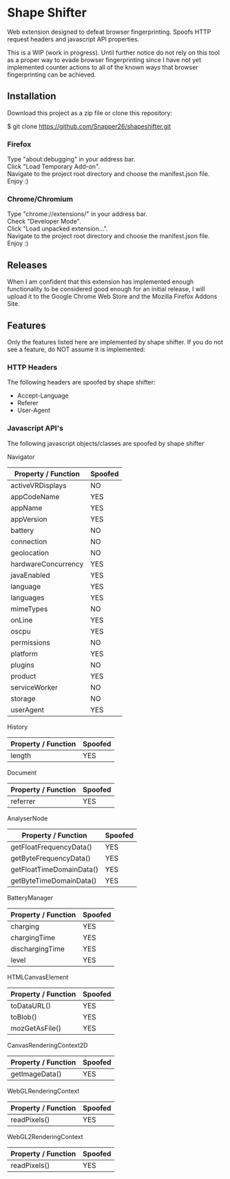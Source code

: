 # Shape Shifter

Web extension designed to defeat browser fingerprinting. Spoofs HTTP request headers and javascript API properties.

This is a WIP (work in progress). Until further notice do not rely on this tool as a proper way to evade browser fingerprinting since I have not yet implemented counter actions to all of the known ways that browser fingerprinting can be achieved.

## Installation

Download this project as a zip file or clone this repository:

$ git clone https://github.com/Snapper26/shapeshifter.git

### Firefox
Type "about:debugging" in your address bar.  
Click "Load Temporary Add-on".  
Navigate to the project root directory and choose the manifest.json file.  
Enjoy :)

### Chrome/Chromium

Type "chrome://extensions/" in your address bar.  
Check "Developer Mode".  
Click "Load unpacked extension...".  
Navigate to the project root directory and choose the manifest.json file.  
Enjoy :)

## Releases

When I am confident that this extension has implemented enough functionality to be considered good enough for an initial release, I will upload it to the Google Chrome Web Store and the Mozilla Firefox Addons Site.  

## Features

Only the features listed here are implemented by shape shifter. If you do not see a feature, do NOT assume it is implemented:  

### HTTP Headers

The following headers are spoofed by shape shifter:

- Accept-Language
- Referer
- User-Agent

### Javascript API's

The following javascript objects/classes are spoofed by shape shifter

Navigator

| Property / Function | Spoofed |
|----------------------|----------------------|
| activeVRDisplays     | NO                   |
| appCodeName          | YES                  |
| appName              | YES                  |
| appVersion           | YES                  |
| battery              | NO                   |
| connection           | NO                   |
| geolocation          | NO                   |
| hardwareConcurrency  | YES                  |
| javaEnabled          | YES                  |
| language             | YES                  |
| languages            | YES                  |
| mimeTypes            | NO                   |
| onLine               | YES                  |
| oscpu                | YES                  |
| permissions          | NO                   |
| platform             | YES                  |
| plugins              | NO                   |
| product              | YES                  |
| serviceWorker        | NO                   |
| storage              | NO                   |
| userAgent            | YES                  |

History

| Property / Function | Spoofed |
|----------------------|----------------------|
| length               | YES                  |

Document

| Property / Function | Spoofed |
|----------------------|----------------------|
| referrer             | YES                  |

AnalyserNode

| Property / Function | Spoofed |
|--------------------------|----------------------|
| getFloatFrequencyData()  | YES                  |
| getByteFrequencyData()   | YES                  |
| getFloatTimeDomainData() | YES                  |
| getByteTimeDomainData()  | YES                  |

BatteryManager

| Property / Function | Spoofed |
|----------------------|----------------------|
| charging             | YES                  |
| chargingTime         | YES                  |
| dischargingTime      | YES                  |
| level                | YES                  |

HTMLCanvasElement

| Property / Function | Spoofed |
|----------------------|----------------------|
| toDataURL()          | YES                  |
| toBlob()             | YES                  |
| mozGetAsFile()       | YES                  |

CanvasRenderingContext2D

| Property / Function | Spoofed |
|----------------------|----------------------|
| getImageData()       | YES                  |

WebGLRenderingContext

| Property / Function | Spoofed |
|----------------------|----------------------|
| readPixels()         | YES                  |

WebGL2RenderingContext

| Property / Function | Spoofed |
|----------------------|----------------------|
| readPixels()         | YES                  |
